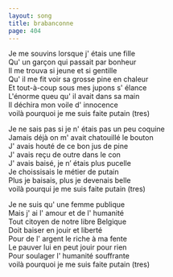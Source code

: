 ```yaml
---
layout: song
title: brabanconne
page: 404
---
```


﻿Je me souvins lorsque j' étais une fille  
Qu' un garçon qui passait par bonheur  
Il me trouva si jeune et si gentille  
Qu' il me fit voir sa grosse pine en chaleur  
Et tout-à-coup sous mes jupons s' élance  
L'énorme queu qu' il avait dans sa main  
Il déchira mon voile d' innocence  
voilà pourquoi je me suis faite putain (tres)  

Je ne sais pas si je n' étais pas un peu coquine  
Jamais déjà on m' avait chatouillé le bouton  
J' avais houté de ce bon jus de pine  
J' avais reçu de outre dans le con  
J' avais baisé, je n’ étais plus pucelle  
Je choissisais le métier de putain  
Plus je baisais, plus je devenais belle  
voilà pourqui je me suis faite putain (tres)  

Je ne suis qu' une femme publique  
Mais j' ai l' amour et de l' humanité  
Tout citoyen de notre libre Belgique  
Doit baiser en jouir et liberté  
Pour de l' argent le riche à ma fente  
Le pauver lui en peut jouir pour rien  
Pour soulager l' humanité souffrante  
voilà pourquoi je me suis faite putain (tres)  
